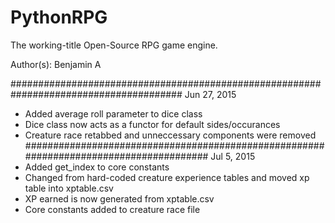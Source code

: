 PythonRPG
=========

The working-title Open-Source RPG game engine.


Author(s): Benjamin A

#######################################################################################
Jun 27, 2015
+ Added average roll parameter to dice class
+ Dice class now acts as a functor for default sides/occurances 
+ Creature race retabbed and unneccessary components were removed
#######################################################################################
Jul 5, 2015
+ Added get_index to core constants
+ Changed from hard-coded creature experience tables and moved xp table into xptable.csv
+ XP earned is now generated from xptable.csv
+ Core constants added to creature race file



